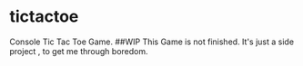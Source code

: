 # tictactoe
Console Tic Tac Toe Game.
##WIP
This Game is not finished. It's just a side project , to get me through boredom.
